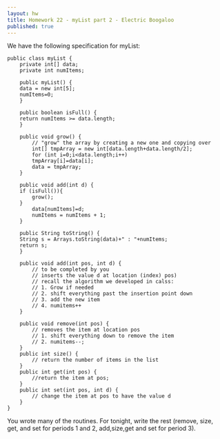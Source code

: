 ```yaml
---
layout: hw
title: Homework 22 - myList part 2 - Electric Boogaloo 
published: true
---
```


We have the following specification for myList:


    public class myList {
        private int[] data;
        private int numItems;
        
        public myList() {
    	data = new int[5];
    	numItems=0;
        }
    
        public boolean isFull() {
    	return numItems >= data.length;
        }
    
        public void grow() {
    	    // "grow" the array by creating a new one and copying over
    	    int[] tmpArray = new int[data.length+data.length/2];
    	    for (int i=0;i<data.length;i++) 
    		tmpArray[i]=data[i];
    	    data = tmpArray;
        }
    
        public void add(int d) {
    	if (isFull()){
    	    grow();
    	}
            data[numItems]=d;
            numItems = numItems + 1;
        }
        
        public String toString() {
    	String s = Arrays.toString(data)+" : "+numItems;
    	return s;
        }
    	
	    public void add(int pos, int d) {
			// to be completed by you
			// inserts the value d at location (index) pos)
			// recall the algorithm we developed in calss:
			// 1. Grow if needed
			// 2. shift everything past the insertion point down
			// 3. add the new item
			// 4. numitems++
		}

	    public void remove(int pos) {
			// removes the item at location pos
			// 1. shift everything down to remove the item
			// 2. numitems--;
		}
		public int size() {
			// return the number of items in the list
		}
		public int get(int pos) {
			//return the item at pos;
		}
		public int set(int pos, int d) {
			// change the item at pos to have the value d
		}
    }


You wrote many of the routines. For tonight, write the rest (remove, size, get, and set for periods 1 and 2, add,size,get and set for period 3).

